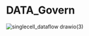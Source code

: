 # DATA_Govern


![singlecell_dataflow drawio(3)](https://github.com/user-attachments/assets/bc193137-5d69-4670-9992-439fb7ef9088)
